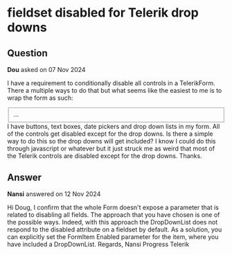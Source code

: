 # fieldset disabled for Telerik drop downs

## Question

**Dou** asked on 07 Nov 2024

I have a requirement to conditionally disable all controls in a TelerikForm. There a multiple ways to do that but what seems like the easiest to me is to wrap the form as such: <fieldset disabled> <TelerikForm>... </fieldset> I have buttons, text boxes, date pickers and drop down lists in my form. All of the controls get disabled except for the drop downs. Is there a simple way to do this so the drop downs will get included? I know I could do this through javascript or whatever but it just struck me as weird that most of the Telerik controls are disabled except for the drop downs. Thanks.

## Answer

**Nansi** answered on 12 Nov 2024

Hi Doug, I confirm that the whole Form doesn't expose a parameter that is related to disabling all fields. The approach that you have chosen is one of the possible ways. Indeed, with this approach the DropDownList does not respond to the disabled attribute on a fieldset by default. As a solution, you can explicitly set the FormItem Enabled parameter for the item, where you have included a DropDownList. Regards, Nansi Progress Telerik
